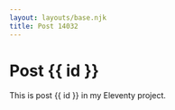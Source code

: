```yaml
---
layout: layouts/base.njk
title: Post 14032
---
```


# Post {{ id }}

This is post {{ id }} in my Eleventy project.

